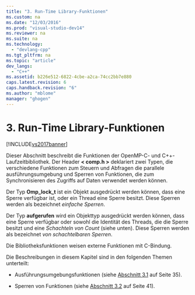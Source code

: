 ```yaml
---
title: "3. Run-Time Library-Funktionen"
ms.custom: na
ms.date: "12/03/2016"
ms.prod: "visual-studio-dev14"
ms.reviewer: na
ms.suite: na
ms.technology: 
  - "devlang-cpp"
ms.tgt_pltfrm: na
ms.topic: "article"
dev_langs: 
  - "C++"
ms.assetid: b226e512-6822-4cbe-a2ca-74cc2bb7e880
caps.latest.revision: 6
caps.handback.revision: "6"
ms.author: "mblome"
manager: "ghogen"
---
```

# 3. Run-Time Library-Funktionen
[!INCLUDE[vs2017banner](../../assembler/inline/includes/vs2017banner.md)]

Dieser Abschnitt beschreibt die Funktionen der OpenMP-C- und C++-Laufzeitbibliothek. Der Header **\< comp.h >** deklariert zwei Typen, die verschiedene Funktionen zum Steuern und Abfragen die parallele ausführungsumgebung und Sperren von Funktionen, die zum Synchronisieren des Zugriffs auf Daten verwendet werden können.  
  
 Der Typ **Omp_lock_t** ist ein Objekt ausgedrückt werden können, dass eine Sperre verfügbar ist, oder ein Thread eine Sperre besitzt. Diese Sperren werden als bezeichnet *einfache Sperren*.  
  
 Der Typ **aufgerufen** wird ein Objekttyp ausgedrückt werden können, dass eine Sperre verfügbar oder sowohl die Identität des Threads, die die Sperre besitzt und eine *Schachteln von Count* (siehe unten). Diese Sperren werden als bezeichnet *von schachtelbaren Sperren*.  
  
 Die Bibliotheksfunktionen weisen externe Funktionen mit C-Bindung.  
  
 Die Beschreibungen in diesem Kapitel sind in den folgenden Themen unterteilt:  
  
-   Ausführungsumgebungsfunktionen (siehe [Abschnitt 3.1](../../parallel/openmp/3-1-execution-environment-functions.md) auf Seite 35).  
  
-   Sperren von Funktionen (siehe [Abschnitt 3.2](../../parallel/openmp/3-2-lock-functions.md) auf Seite 41).